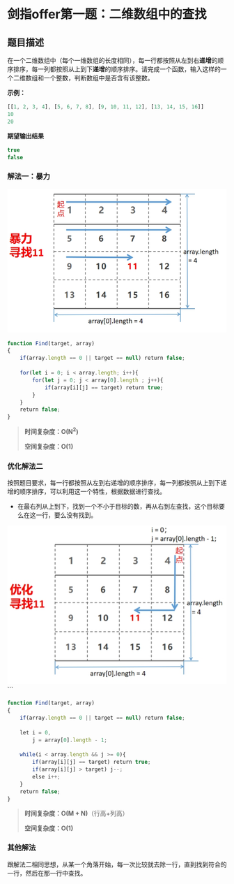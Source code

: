 # 剑指offer第一题：二维数组中的查找

## 题目描述

在一个二维数组中（每个一维数组的长度相同），每一行都按照从左到右**递增**的顺序排序，每一列都按照从上到下**递增**的顺序排序。请完成一个函数，输入这样的一个二维数组和一个整数，判断数组中是否含有该整数。

**示例：**

```js
[[1, 2, 3, 4], [5, 6, 7, 8], [9, 10, 11, 12], [13, 14, 15, 16]]
10
20
```

**期望输出结果**

```js
true
false
```



### 解法一：暴力

![](images/wps1.jpg)

 ```js
function Find(target, array)
{
    if(array.length == 0 || target == null) return false;
     
    for(let i = 0; i < array.length; i++){
        for(let j = 0; j < array[0].length ; j++){
            if(array[i][j] == target) return true;
        }
    }
    return false;
}
 ```

>  **时间复杂度：O(N<sup>2</sup>)**
>
>  **空间复杂度：O(1)**

### 优化解法二

按照题目要求，每一行都按照从左到右递增的顺序排序，每一列都按照从上到下递增的顺序排序，可以利用这一个特性，根据数据进行查找。

- 在最右列从上到下，找到一个不小于目标的数，再从右到左查找，这个目标要么在这一行，要么没有找到。

![img](images/wps2.jpg) ``` 

```js
function Find(target, array)
{
    if(array.length == 0 || target == null) return false;
     
    let i = 0,
        j = array[0].length - 1;
     
    while(i < array.length && j >= 0){
        if(array[i][j] == target) return true;
        if(array[i][j] > target) j--;
        else i++;
    }
    return false;
}
```

>  **时间复杂度：O(M + N)**（行高+列高）
>
>  **空间复杂度：O(1)**



### 其他解法

跟解法二相同思想，从某一个角落开始，每一次比较就去除一行，直到找到符合的一行，然后在那一行中查找。